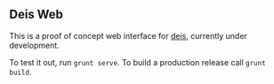 Deis Web
--------

This is a proof of concept web interface for [deis](http://deis.io), currently under development.

To test it out, run `grunt serve`. To build a production release call `grunt build`.